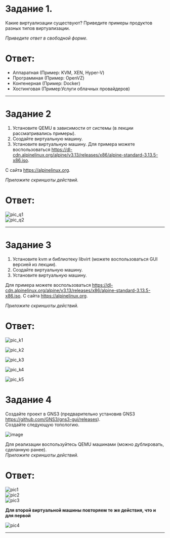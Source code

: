 # Задание 1.
Какие виртуализации существуют? Приведите примеры продуктов разных типов виртуализации.

*Приведите ответ в свободной форме.*  

# Ответ:  
* Аппаратная (Пример: KVM, XEN, Hyper-V)
* Программная (Пример: OpenVZ)
* Контенерная (Пример: Docker)
* Хостинговая (Пример:Услуги облачных провайдеров)

---

# Задание 2
1. Установите QEMU в зависимости от системы (в лекции рассматривались примеры).  
2. Создайте виртуальную машину.  
3. Установите виртуальную машину. Для примера можете воспользоваться 
https://dl-cdn.alpinelinux.org/alpine/v3.13/releases/x86/alpine-standard-3.13.5-x86.iso.  

С сайта https://alpinelinux.org.

*Приложите скриншоты действий.*  

# Ответ:  
![pic_q1](q1.PNG)  
![pic_q2](q2.PNG)  

---

# Задание 3
1. Установите kvm и библиотеку libvirt (можете воспользоваться GUI версией из лекции).  
2. Создайте виртуальную машину.  
3. Установите виртуальную машину.   

Для примера можете воспользоваться 
https://dl-cdn.alpinelinux.org/alpine/v3.13/releases/x86/alpine-standard-3.13.5-x86.iso.
С сайта https://alpinelinux.org.

*Приложите скриншоты действий.*  

# Ответ:  
![pic_k1](k1.PNG)  

![pic_k2](k2.PNG)

![pic_k3](k3.PNG)

![pic_k4](k4.PNG)

![pic_k5](k5.PNG)



# Задание 4
Создайте проект в GNS3 (предварительно установив GNS3 https://github.com/GNS3/gns3-gui/releases).  
Создайте следующую топологию.  

![image](1.png)

Для реализации воспользуйтесь QEMU машинами (можно дублировать, сделанную ранее).  
*Приложите скриншоты действий.*  

# Ответ:  
![pic1](2.PNG)  
![pic2](3.PNG)  
![pic3](4.PNG)  

**Для второй виртуальной машины повторяем те же действия, что и для первой**  

![pic4](5.PNG)  

---